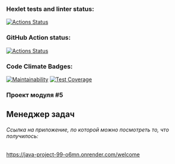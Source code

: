 ### Hexlet tests and linter status:
[![Actions Status](https://github.com/itechnik-swd/java-project-99/actions/workflows/hexlet-check.yml/badge.svg)](https://github.com/itechnik-swd/java-project-99/actions)
### GitHub Action status:
[![Actions Status](https://github.com/itechnik-swd/java-project-99/actions/workflows/gradle.yml/badge.svg)](https://github.com/itechnik-swd/java-project-99/actions)
### Code Climate Badges:
[![Maintainability](https://api.codeclimate.com/v1/badges/34dadf4da50e8d58e4ef/maintainability)](https://codeclimate.com/github/itechnik-swd/java-project-99/maintainability)
[![Test Coverage](https://api.codeclimate.com/v1/badges/34dadf4da50e8d58e4ef/test_coverage)](https://codeclimate.com/github/itechnik-swd/java-project-99/test_coverage)

### Проект модуля #5
## Менеджер задач

###### Ссылка на приложение, по которой можно посмотреть то, что получилось:
https://java-project-99-o6mn.onrender.com/welcome